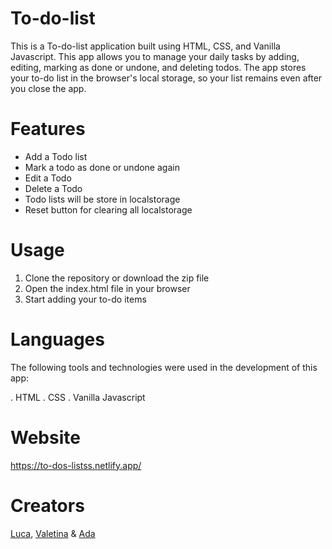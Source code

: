 # To-do-list

This is a To-do-list application built using HTML, CSS, and Vanilla Javascript.  This app allows you to manage your daily tasks by adding, editing, marking as done or undone, and deleting todos. The app stores your to-do list in the browser's local storage, so your list remains even after you close the app.

# Features

- Add a Todo list
- Mark a todo as done or undone again
- Edit a Todo
- Delete a Todo
- Todo lists will be store in localstorage
- Reset button for clearing all localstorage

# Usage

1. Clone the repository or download the zip file
2. Open the index.html file in your browser
3. Start adding your to-do items

# Languages

The following tools and technologies were used in the development of this app:

. HTML 
. CSS
. Vanilla Javascript
  
# Website
  
https://to-dos-listss.netlify.app/

# Creators

[Luca](https://github.com/Quantumminded), [Valetina](https://github.com/Valeprogr) &
[Ada](https://github.com/AdaN6)


  
